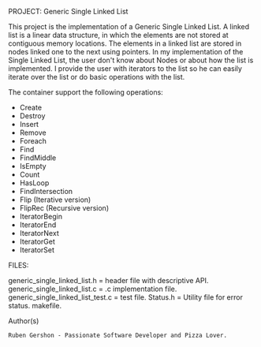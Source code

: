 PROJECT: Generic Single Linked List

This project is the implementation of a Generic Single Linked List.
A linked list is a linear data structure, in which the elements are not stored 
at contiguous memory locations. The elements in a linked list are stored in 
nodes linked one to the next using pointers. In my implementation of the 
Single Linked List, the user don't know about Nodes or about how the list is 
implemented. I provide the user with iterators to the list so he can easily
iterate over the list or do basic operations with the list.

The container support the following operations:

- Create
- Destroy
- Insert
- Remove
- Foreach
- Find
- FindMiddle
- IsEmpty
- Count
- HasLoop
- FindIntersection
- Flip (Iterative version)
- FlipRec (Recursive version)
- IteratorBegin
- IteratorEnd
- IteratorNext
- IteratorGet
- IteratorSet


FILES:

generic_single_linked_list.h = header file with descriptive API.
generic_single_linked_list.c = .c implementation file.
generic_single_linked_list_test.c = test file.
Status.h = Utility file for error status.
makefile.


Author(s)

    Ruben Gershon - Passionate Software Developer and Pizza Lover.

